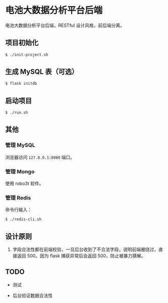 # 电池大数据分析平台后端

电池大数据分析平台后端，RESTful 设计风格，前后端分离。

## 项目初始化

```bash
$ ./init-project.sh
```

## 生成 MySQL 表（可选）

```bash
$ flask initdb
```

## 启动项目

```bash
$ ./run.sh
```

## 其他

### 管理 MySQL

浏览器访问 `127.0.0.1:8080` 端口。

### 管理 Mongo

使用 robo3t 软件。

### 管理 Redis

命令行输入：

```bash
$ ./redis-cli.sh
```

## 设计原则

1. 字段合法性都在前端校验，一旦后台收到了不合法字段，说明前端被绕过，直接返回 500。因为 flask 捕获异常后会返回 500，防止被暴力猜解。

## TODO

- 测试

- 后台验证数据合法性


